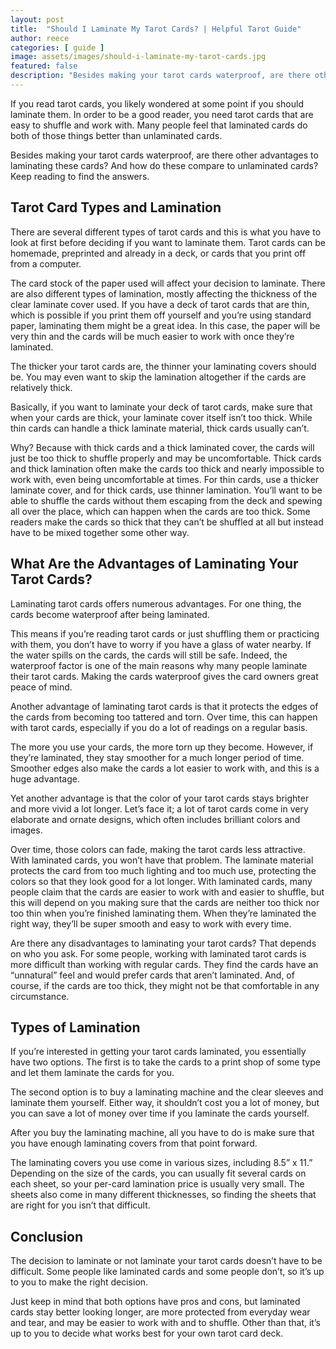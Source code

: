 ```yaml
---
layout: post
title:  "Should I Laminate My Tarot Cards? | Helpful Tarot Guide"
author: reece
categories: [ guide ]
image: assets/images/should-i-laminate-my-tarot-cards.jpg
featured: false
description: "Besides making your tarot cards waterproof, are there other advantages to laminating these cards? And how do these compare to unlaminated cards? Keep reading to find the answers."
---
```


If you read tarot cards, you likely wondered at some point if you should laminate them. In
order to be a good reader, you need tarot cards that are easy to shuffle and work with.
Many people feel that laminated cards do both of those things better than unlaminated
cards.

Besides making your tarot cards waterproof, are there other advantages to laminating these
cards? And how do these compare to unlaminated cards? Keep reading to find the answers.

## Tarot Card Types and Lamination

There are several different types of tarot cards and this is what you have to look at first
before deciding if you want to laminate them. Tarot cards can be homemade, preprinted
and already in a deck, or cards that you print off from a computer.

The card stock of the paper used will affect your decision to laminate. There are also
different types of lamination, mostly affecting the thickness of the clear laminate cover used.
If you have a deck of tarot cards that are thin, which is possible if you print them off yourself
and you’re using standard paper, laminating them might be a great idea. In this case, the
paper will be very thin and the cards will be much easier to work with once they’re
laminated.

The thicker your tarot cards are, the thinner your laminating covers should be. You may even
want to skip the lamination altogether if the cards are relatively thick.

Basically, if you want to laminate your deck of tarot cards, make sure that when your cards
are thick, your laminate cover itself isn’t too thick. While thin cards can handle a thick
laminate material, thick cards usually can’t.

Why? Because with thick cards and a thick laminated cover, the cards will just be too thick to
shuffle properly and may be uncomfortable. Thick cards and thick lamination often make the
cards too thick and nearly impossible to work with, even being uncomfortable at times.
For thin cards, use a thicker laminate cover, and for thick cards, use thinner lamination.
You’ll want to be able to shuffle the cards without them escaping from the deck and spewing
all over the place, which can happen when the cards are too thick.
Some readers make the cards so thick that they can’t be shuffled at all but instead have to
be mixed together some other way.

## What Are the Advantages of Laminating Your Tarot Cards?

Laminating tarot cards offers numerous advantages. For one thing, the cards become
waterproof after being laminated.

This means if you’re reading tarot cards or just shuffling them or practicing with them, you
don’t have to worry if you have a glass of water nearby. If the water spills on the cards, the
cards will still be safe. Indeed, the waterproof factor is one of the main reasons why many
people laminate their tarot cards. Making the cards waterproof gives the card owners great
peace of mind.

Another advantage of laminating tarot cards is that it protects the edges of the cards from
becoming too tattered and torn. Over time, this can happen with tarot cards, especially if
you do a lot of readings on a regular basis.

The more you use your cards, the more torn up they become. However, if they’re laminated,
they stay smoother for a much longer period of time. Smoother edges also make the cards a
lot easier to work with, and this is a huge advantage.

Yet another advantage is that the color of your tarot cards stays brighter and more vivid a lot
longer. Let’s face it; a lot of tarot cards come in very elaborate and ornate designs, which
often includes brilliant colors and images.

Over time, those colors can fade, making the tarot cards less attractive. With laminated
cards, you won’t have that problem. The laminate material protects the card from too much
lighting and too much use, protecting the colors so that they look good for a lot longer.
With laminated cards, many people claim that the cards are easier to work with and easier
to shuffle, but this will depend on you making sure that the cards are neither too thick nor
too thin when you’re finished laminating them. When they’re laminated the right way,
they’ll be super smooth and easy to work with every time.

Are there any disadvantages to laminating your tarot cards? That depends on who you ask.
For some people, working with laminated tarot cards is more difficult than working with
regular cards. They find the cards have an “unnatural” feel and would prefer cards that
aren’t laminated. And, of course, if the cards are too thick, they might not be that
comfortable in any circumstance.

## Types of Lamination

If you’re interested in getting your tarot cards laminated, you essentially have two options.
The first is to take the cards to a print shop of some type and let them laminate the cards for
you.

The second option is to buy a laminating machine and the clear sleeves and laminate them
yourself. Either way, it shouldn’t cost you a lot of money, but you can save a lot of money
over time if you laminate the cards yourself.

After you buy the laminating machine, all you have to do is make sure that you have enough
laminating covers from that point forward.

The laminating covers you use come in various sizes, including 8.5” x 11.” Depending on the
size of the cards, you can usually fit several cards on each sheet, so your per-card lamination
price is usually very small. The sheets also come in many different thicknesses, so finding the
sheets that are right for you isn’t that difficult.

## Conclusion

The decision to laminate or not laminate your tarot cards doesn’t have to be difficult. Some
people like laminated cards and some people don’t, so it’s up to you to make the right
decision.

Just keep in mind that both options have pros and cons, but laminated cards stay better
looking longer, are more protected from everyday wear and tear, and may be easier to work
with and to shuffle. Other than that, it’s up to you to decide what works best for your own
tarot card deck.
